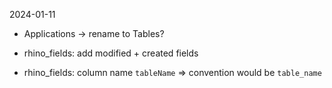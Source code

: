 2024-01-11

- Applications -> rename to Tables?

- rhino_fields: add modified + created fields
- rhino_fields: column name `tableName` => convention would be `table_name`


